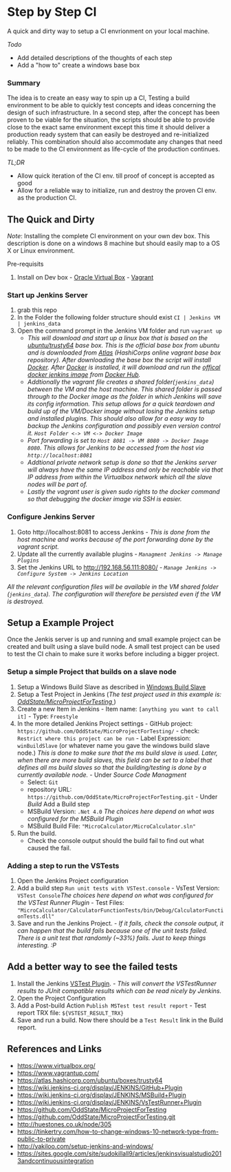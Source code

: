 # Step by Step CI
A quick and dirty way to setup a CI envrionment on your local machine.

*Todo*
  - Add detailed descriptions of the thoughts of each step
  - Add a "how to" create a windows base box

### Summary
The idea is to create an easy way to spin up a CI, Testing a build environment to be able to quickly test concepts and ideas concerning the design of such infrastructure. In a second step, after the concept has been proven to be viable for the situation, the scripts should be able to provide close to the exact same environment except this time it should deliver a production ready system that can easily be destroyed and re-initialized reliably. This combination should also accommodate any changes that need to be made to the CI environment as life-cycle of the production continues.

*TL;DR*
- Allow quick iteration of the CI env. till proof of concept is accepted as good
- Allow for a reliable way to initialize, run and destroy the proven CI env. as the production CI.


## The Quick and Dirty

*Note*: Installing the complete CI environment on your own dev box. This description is done on a windows 8 machine but should easily map to a OS X or Linux environment.

Pre-requisits
  1. Install on Dev box
    - [Oracle Virtual Box][virtbox]
    - [Vagrant][vag]

### Start up Jenkins Server
  1. grab this repo
  1. In the Folder the following folder structure should exist
    ```
      CI
       | Jenkins VM
            | jenkins_data
    ```
  1. Open the command prompt in the Jenkins VM folder and run `vagrant up`
      - *This will download and start up a linux box that is based on the [ubuntu/trusty64][atlas_ub] base box. This is the official base box from ubuntu and is downloaded from [Atlas][atlas] (HashiCorps online vagrant base box repository). After downloading the base box the script will install [Docker][docker]. After [Docker][docker] is installed, it will download and run the [offical docker jenkins image][docker_jen] from [Docker Hub][docker_hub].*
      - *Addtionally the vagrant file creates a shared folder(`jenkins_data`) between the VM and the host machine. This shared folder is passed through to the Docker image as the folder in which Jenkins will save its config information. This setup allows for a quick teardown and build up of the VM/Docker image without losing the Jenkins setup and installed plugins. This should also allow for a easy way to backup the Jenkins configuration and possibly even version control it.
     `Host Folder <-> VM <-> Docker Image`*
      - *Port forwarding is set to `Host 8081 -> VM 8080 -> Docker Image 8080`. This allows for Jenkins to be accessed from the host via `http://localhost:8081`*
      - *Addtional private network setup is done so that the Jenkins server will always have the same IP address and only be reachable via that IP address from within the Virtualbox network which all the slave nodes will be part of.*
      - *Lastly the vagrant user is given sudo rights to the docker command so that debugging the docker image via SSH is easier.*

### Configure Jenkins Server
  1. Goto http://localhost:8081 to access Jenkins
    - *This is done from the host machine and works because of the port forwarding done by the vagrant script.*
  1. Update all the currently available plugins
    - *`Managment Jenkins -> Manage Plugins`*
  1. Set the Jenkins URL to http://192.168.56.111:8080/
    - *`Manage Jenkins -> Configure System -> Jenkins Location`*

*All the relevant configuration files will be available in the VM shared folder (`jenkins_data`). The configuration will therefore be persisted even if the VM is destroyed.*

## Setup a Example Project
Once the Jenkis server is up and running and small example project can be created and built using a slave build node. A small test project can be used to test the CI chain to make sure it works before including a bigger project.

### Setup a simple Project that builds on a slave node
1. Setup a Windows Build Slave as described in [Windows Build Slave][win_slave]
1. Setup a Test Project in Jenkins (*The test project used in this example is: [OddState/MicroProjectForTesting
][oddstate_test]*)
  1. Create a new Item in Jenkins
    - Item name: `[anything you want to call it]`
    - Type: `Freestyle`
  1. In the more detailed Jenkins Project settings
    - GitHub project: `https://github.com/OddState/MicroProjectForTesting/`
    - check: `Restrict where this project can be run`
    - Label Expression: `winBuildSlave` (or whatever name you gave the windows build slave node.) *This is done to make sure that the ms build slave is used. Later, when there are more build slaves, this field can be set to a label that defines all ms build slaves so that the building/testing is done by a currently available node.*
    - Under *Source Code Managment*
      - Select: `Git`
      - repository URL: `https://github.com/OddState/MicroProjectForTesting.git`
    - Under *Build* Add a Build step
      - MSBuild Version: `.Net 4.0` *The choices here depend on what was configured for the MSBuild Plugin*
      - MSBuild Build File: `"MicroCalculator/MicroCalculator.sln"`
  1. Run the build.
      - Check the console output should the build fail to find out what caused the fail.

### Adding a step to run the VSTests
  1. Open the Jenkins Project configuration
  1. Add a build step `Run unit tests with VSTest.console`
    - VsTest Version: `VSTest Console`*The choices here depend on what was configured for the VSTest Runner Plugin*
    - Test Files: `"MicroCalculator/CalculatorFunctionTests/bin/Debug/CalculatorFunctionTests.dll"`
  1. Save and run the Jenkins Project.
    - *If it fails, check the console output, it can happen that the build fails because one of the unit tests failed. There is a unit test that randomly (~33%) fails. Just to keep things interesting. :P*

## Add a better way to see the failed tests
  1. Install the Jenkins [VSTest Plugin][jen_vstest].
    - *This will convert the VSTestRunner results to JUnit compatible results which can be read nicely by Jenkins.*
  1. Open the Project Configuration
  1. Add a Post-build Action `Publish MSTest test result report`
    - Test report TRX file: `${VSTEST_RESULT_TRX}`
  1. Save and run a build. Now there should be a `Test Result` link in the Build report.


## References and Links
 - https://www.virtualbox.org/
 - https://www.vagrantup.com/
 - https://atlas.hashicorp.com/ubuntu/boxes/trusty64
 - https://wiki.jenkins-ci.org/display/JENKINS/GitHub+Plugin
 - https://wiki.jenkins-ci.org/display/JENKINS/MSBuild+Plugin
 -  https://wiki.jenkins-ci.org/display/JENKINS/VsTestRunner+Plugin
 - https://github.com/OddState/MicroProjectForTesting
 - https://github.com/OddState/MicroProjectForTesting.git
 - http://huestones.co.uk/node/305
 - https://tinkertry.com/how-to-change-windows-10-network-type-from-public-to-private
 - http://yakiloo.com/setup-jenkins-and-windows/
 - https://sites.google.com/site/sudokillall9/articles/jenkinsvisualstudio2013andcontinuousintegration


[virtbox]:  https://www.virtualbox.org/ "Oracle Virtual Box"
[vag]:      https://www.vagrantup.com/  "Vagrant"
[vs]:       https://www.visualstudio.com  "Visual Studio"
[java]:     https://www.java.com/en/    "Java"
[atlas]:    https://atlas.hashicorp.com/  "Atlas"
[atlas_ub]: https://atlas.hashicorp.com/ubuntu/boxes/trusty64 "Ubuntu"
[docker]:   https://www.docker.com/ "Docker"
[docker_jen]: https://hub.docker.com/_/jenkins/ "Offical Docker Jenkins Image"
[docker_hub]: https://hub.docker.com/ "Docker Hub"
[win_slave]:  ""  "Windows Build Slave"
[oddstate_test]:  https://github.com/OddState/MicroProjectForTesting "OddState - Test Project"
[jen_vstest]: https://wiki.jenkins-ci.org/display/JENKINS/MSTest+Plugin "VSTest Plugin"
